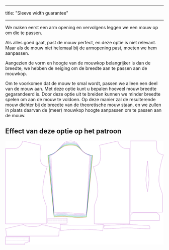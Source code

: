 - - -
title: "Sleeve width guarantee"
- - -

We maken eerst een arm opening en vervolgens leggen we een mouw op om die te passen.

Als alles goed gaat, past de mouw perfect, en deze optie is niet relevant. Maar als de mouw niet helemaal bij de armopening past, moeten we hem aanpassen.

Aangezien de vorm en hoogte van de mouwkop belangrijker is dan de breedte, we hebben de neiging om de breedte aan te passen aan de mouwkop.

Om te voorkomen dat de mouw te smal wordt, passen we alleen een deel van de mouw aan. Met deze optie kunt u bepalen hoeveel mouw breedte gegarandeerd is. Door deze optie uit te breiden kunnen we minder breedte spelen om aan de mouw te voldoen. Op deze manier zal de resulterende mouw dichter bij de breedte van de theoretische mouw staan, en we zullen in plaats daarvan de (meer) mouwkop hoogte aanpassen om te passen aan de mouw.

## Effect van deze optie op het patroon

![Deze afbeelding toont het effect van deze optie door meerdere varianten die een andere waarde hebben voor deze optie te vervangen](simon_sleevewidthguarantee_sample.svg "Effect van deze optie op het patroon")
